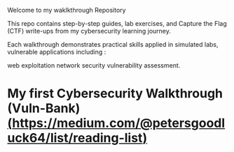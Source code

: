 Welcome to my waklkthrough Repository
  
This repo contains step-by-step guides, lab exercises, and Capture the Flag (CTF) write-ups from my cybersecurity learning journey.

Each walkthrough demonstrates practical skills applied in simulated labs, vulnerable applications including : 

web exploitation
network security
vulnerability assessment.

# My first Cybersecurity Walkthrough (Vuln-Bank) [(https://medium.com/@petersgoodluck64/list/reading-list)](https://medium.com/@goodypetes/list/reading-list)
